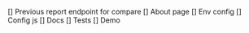 [] Previous report endpoint for compare
[] About page
[] Env config
[] Config js
[] Docs
[] Tests
[] Demo
